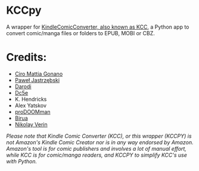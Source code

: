 # KCCpy
 A wrapper for [KindleComicConverter, also known as KCC](https://github.com/ciromattia/kcc), a Python app to convert comic/manga files or folders to EPUB, MOBI or CBZ. 

# Credits:
- [Ciro Mattia Gonano](https://github.com/ciromattia)
- [Paweł Jastrzębski](https://github.com/AcidWeb)
- [Darodi](https://github.com/darodi)
- [Dc5e](https://www.mobileread.com/forums/showthread.php?t=192783)
- K. Hendricks
- Alex Yatskov
- [proDOOMman](https://github.com/proDOOMman)
- [Birua](https://github.com/Birua)
- [Nikolay Verin](http://ncrow.deviantart.com/)

*Please note that Kindle Comic Converter (KCC), or this wrapper (KCCPY) is not Amazon's Kindle Comic Creator nor is in any way endorsed by Amazon. Amazon's tool is for comic publishers and involves a lot of manual effort, while KCC is for comic/manga readers, and KCCPY to simplify KCC's use with Python.*
